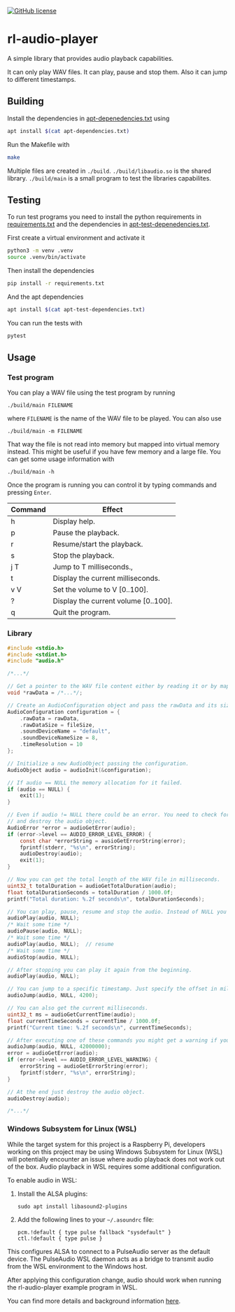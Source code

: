 [![GitHub license](https://img.shields.io/github/license/Naereen/StrapDown.js.svg)](https://github.com/CR1337/rl-audio-player/blob/main/LICENSE)

# rl-audio-player

A simple library that provides audio playback capabilities.

It can only play WAV files. It can play, pause and stop them. Also it can jump to different timestamps.

## Building

Install the dependencies in [apt-depenedencies.txt](https://github.com/CR1337/rl-audio-player/blob/main/apt-dependencies.txt) using
```bash
apt install $(cat apt-dependencies.txt)
```

Run the Makefile with 
```bash
make
```
Multiple files are created in `./build`. `./build/libaudio.so` is the shared library. `./build/main` is a small program to test the libraries capabilites.

## Testing
To run test programs you need to install the python requirements in [requirements.txt](https://github.com/CR1337/rl-audio-player/blob/main/requirements.txt) and the dependencies in [apt-test-depenedencies.txt](https://github.com/CR1337/rl-audio-player/blob/main/apt-test-dependencies.txt).

First create a virtual environment and activate it
```bash
python3 -m venv .venv
source .venv/bin/activate
```

Then install the dependencies
```bash
pip install -r requirements.txt
```

And the apt dependencies
```bash
apt install $(cat apt-test-dependencies.txt)
```

You can run the tests with
```bash
pytest
```

## Usage

### Test program

You can play a WAV file using the test program by running
```
./build/main FILENAME
```
where `FILENAME` is the name of the WAV file to be played. You can also use
```
./build/main -m FILENAME
```
That way the file is not read into memory but mapped into virtual memory instead. This might be useful if you have few memory and a large file.
You can get some usage information with 
```
./build/main -h
```

Once the program is running you can control it by typing commands and pressing `Enter`.

|Command|Effect                              |
|-------|------------------------------------|
|h      |Display help.                       |
|p      |Pause the playback.                 |
|r      |Resume/start the playback.          |
|s      |Stop the playback.                  |
|j T    |Jump to T milliseconds.,            |
|t      |Display the current milliseconds.   |
|v V    |Set the volume to V [0..100].       |
|?      |Display the current volume [0..100].|
|q      |Quit the program.                   |

### Library

```C
#include <stdio.h>
#include <stdint.h>
#include "audio.h"

/*...*/

// Get a pointer to the WAV file content either by reading it or by mapping it to memory.
void *rawData = /*...*/;

// Create an AudioConfiguration object and pass the rawData and its size. Also set the name of the playback device and its size. The timeResolution determines every how many milliseconds commands like audioPlay() or audioPause() are processed.
AudioConfiguration configuration = {
    .rawData = rawData,
    .rawDataSize = fileSize,
    .soundDeviceName = "default",
    .soundDeviceNameSize = 8,
    .timeResolution = 10
};

// Initialize a new AudioObject passing the configuration.
AudioObject audio = audioInit(&configuration);

// If audio == NULL the memory allocation for it failed.
if (audio == NULL) {
    exit(1);
}

// Even if audio != NULL there could be an error. You need to check for it
// and destroy the audio object.
AudioError *error = audioGetError(audio);
if (error->level == AUDIO_ERROR_LEVEL_ERROR) {
    const char *errorString = ausioGetErrorString(error);
    fprintf(stderr, "%s\n", errorString);
    audioDestroy(audio);
    exit(1);
}

// Now you can get the total length of the WAV file in milliseconds.
uint32_t totalDuration = audioGetTotalDuration(audio);
float totalDurationSeconds = totalDuration / 1000.0f;
printf("Total duration: %.2f seconds\n", totalDurationSeconds);

// You can play, pause, resume and stop the audio. Instead of NULL you can also pass a pthread_barrier_t in case you want to synchronize the audio thread with other threads.
audioPlay(audio, NULL);
/* Wait some time */
audioPause(audio, NULL);
/* Wait some time */
audioPlay(audio, NULL);  // resume
/* Wait some time */
audioStop(audio, NULL);

// After stopping you can play it again from the beginning.
audioPlay(audio, NULL);

// You can jump to a specific timestamp. Just specify the offset in milliseconds.
audioJump(audio, NULL, 4200);

// You can also get the current milliseconds.
uint32_t ms = audioGetCurrentTime(audio);
float currentTimeSeconds = currentTime / 1000.0f;
printf("Current time: %.2f seconds\n", currentTimeSeconds);

// After executing one of these commands you might get a warning if you did something wrong. E.g. you might have jumped beyond the end of the audio data. The program is able to self recover from a warning. Everytime you call an audio* function (except for audioGetErrorString and audioGetError) the error gets resets.
audioJump(audio, NULL, 42000000);
error = audioGetError(audio);
if (error->level == AUDIO_ERROR_LEVEL_WARNING) {
    errorString = audioGetErrorString(error);
    fprintf(stderr, "%s\n", errorString);
}

// At the end just destroy the audio object.
audioDestroy(audio);

/*...*/

```

### Windows Subsystem for Linux (WSL)

While the target system for this project is a Raspberry Pi, developers working on this project may be using Windows Subsystem for Linux (WSL) will potentially encounter an issue where audio playback does not work out of the box. Audio playback in WSL requires some additional configuration.

To enable audio in WSL:

1. Install the ALSA plugins:
   ```
   sudo apt install libasound2-plugins
   ```

2. Add the following lines to your `~/.asoundrc` file:
   ```
   pcm.!default { type pulse fallback "sysdefault" }
   ctl.!default { type pulse }
   ```

This configures ALSA to connect to a PulseAudio server as the default device. The PulseAudio WSL daemon acts as a bridge to transmit audio from the WSL environment to the Windows host.

After applying this configuration change, audio should work when running the rl-audio-player example program in WSL.

You can find more details and background information [here](https://github.com/CR1337/rl-audio-player/issues/2).
